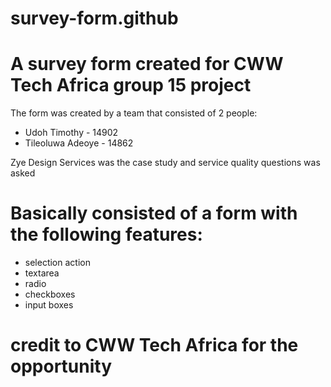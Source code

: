 # survey-form.github
# A survey form created for CWW Tech Africa group 15 project

The form was created by a team that consisted of 2 people:
* Udoh Timothy - 14902
* Tileoluwa Adeoye - 14862

 Zye Design Services was the case study and service quality questions was asked

# Basically consisted of a form with the following features:

* selection action
* textarea
* radio
* checkboxes
* input boxes
 
 # credit to CWW Tech Africa for the opportunity 

